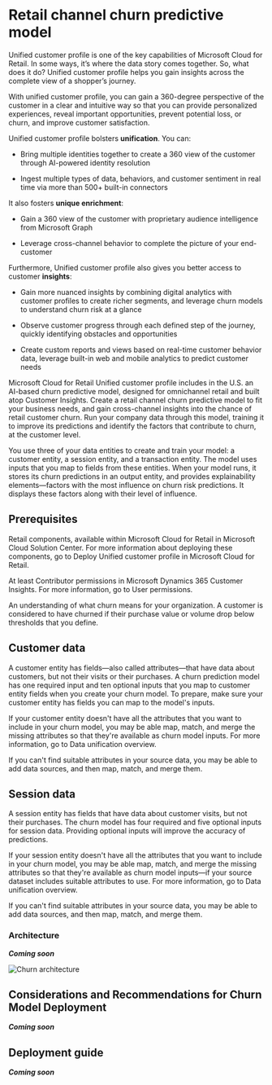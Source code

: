 # Retail channel churn predictive model

Unified customer profile is one of the key capabilities of Microsoft Cloud for Retail. In some ways, it’s where the data story comes together. So, what does it do? Unified customer profile helps you gain insights across the complete view of a shopper’s journey. 

With unified customer profile, you can gain a 360-degree perspective of the customer in a clear and intuitive way so that you can provide personalized experiences, reveal important opportunities, prevent potential loss, or churn, and improve customer satisfaction. 

Unified customer profile bolsters **unification**. You can: 

- Bring multiple identities together to create a 360 view of the customer through AI-powered identity resolution 

- Ingest multiple types of data, behaviors, and customer sentiment in real time via more than 500+ built-in connectors 

It also fosters **unique enrichment**: 

- Gain a 360 view of the customer with proprietary audience intelligence from Microsoft Graph 

- Leverage cross-channel behavior to complete the picture of your end-customer  

Furthermore, Unified customer profile also gives you better access to customer **insights**: 

- Gain more nuanced insights by combining digital analytics with customer profiles to create richer segments, and leverage churn models to understand churn risk at a glance 

- Observe customer progress through each defined step of the journey, quickly identifying obstacles and opportunities 

- Create custom reports and views based on real-time customer behavior data, leverage built-in web and mobile analytics to predict customer needs 


Microsoft Cloud for Retail Unified customer profile includes in the U.S. an AI-based churn predictive model, designed for omnichannel retail and built atop Customer Insights. Create a retail channel churn predictive model to fit your business needs, and gain cross-channel insights into the chance of retail customer churn. Run your company data through this model, training it to improve its predictions and identify the factors that contribute to churn, at the customer level.

You use three of your data entities to create and train your model: a customer entity, a session entity, and a transaction entity. The model uses inputs that you map to fields from these entities. When your model runs, it stores its churn predictions in an output entity, and provides explainability elements—factors with the most influence on churn risk predictions. It displays these factors along with their level of influence.


## Prerequisites

Retail components, available within Microsoft Cloud for Retail in Microsoft Cloud Solution Center. For more information about deploying these components, go to Deploy Unified customer profile in Microsoft Cloud for Retail.

At least Contributor permissions in Microsoft Dynamics 365 Customer Insights. For more information, go to User permissions.

An understanding of what churn means for your organization. A customer is considered to have churned if their purchase value or volume drop below thresholds that you define.

## Customer data

A customer entity has fields—also called attributes—that have data about customers, but not their visits or their purchases. A churn prediction model has one required input and ten optional inputs that you map to customer entity fields when you create your churn model. To prepare, make sure your customer entity has fields you can map to the model's inputs.

If your customer entity doesn't have all the attributes that you want to include in your churn model, you may be able map, match, and merge the missing attributes so that they're available as churn model inputs. For more information, go to Data unification overview.

If you can't find suitable attributes in your source data, you may be able to add data sources, and then map, match, and merge them.


## Session data

A session entity has fields that have data about customer visits, but not their purchases. The churn model has four required and five optional inputs for session data. Providing optional inputs will improve the accuracy of predictions.

If your session entity doesn't have all the attributes that you want to include in your churn model, you may be able map, match, and merge the missing attributes so that they're available as churn model inputs—if your source dataset includes suitable attributes to use. For more information, go to Data unification overview.

If you can't find suitable attributes in your source data, you may be able to add data sources, and then map, match, and merge them.

### Architecture

***Coming soon***

![Churn architecture](./media/churn.png)

## Considerations and Recommendations for Churn Model Deployment

***Coming soon***

## Deployment guide

***Coming soon***